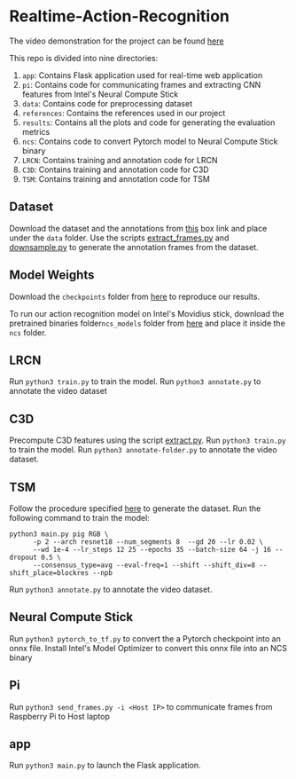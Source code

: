 # Realtime-Action-Recognition

The video demonstration for the project can be found [here](https://youtu.be/eeVDUKJaNkg)


This repo is divided into nine directories:
1. ``app``: Contains Flask application used for real-time web application
2. ``pi``: Contains code for communicating frames and extracting CNN features from Intel's Neural Compute Stick
3. ``data``: Contains code for preprocessing dataset
4. ``references``: Contains the references used in our project
5. ``results``: Contains all the plots and code for generating the evaluation metrics
6. ``ncs``: Contains code to convert Pytorch model to Neural Compute Stick binary
7. ``LRCN``: Contains training and annotation code for LRCN
8. ``C3D``: Contains training and annotation code for C3D
9. ``TSM``: Contains training and annotation code for TSM

## Dataset

Download the dataset and the annotations from [this](https://uofi.box.com/s/1tihqo6sxwh1f0g6413rw12ij0o8tnk0) box link and place under the ``data`` folder. 
Use the scripts [extract_frames.py](data/extract_frames.py) and [downsample.py](data/downsample.py) to generate the annotation frames from the dataset.

## Model Weights

Download the ``checkpoints`` folder from [here](https://drive.google.com/drive/folders/1o30bqJo_OPxwVgMH_ChI2iN7sLvJo83l?usp=sharing) to reproduce our results.

To run our action recognition model on Intel's Movidius stick, download the pretrained binaries folder``ncs_models`` folder from [here](https://drive.google.com/drive/folders/1o30bqJo_OPxwVgMH_ChI2iN7sLvJo83l?usp=sharing) and place it inside the ``ncs`` folder.

## LRCN 

Run ``python3 train.py`` to train the model. Run ``python3 annotate.py`` to annotate the video dataset

## C3D

Precompute C3D features using the script [extract.py](C3D/extract.py). Run ``python3 train.py`` to train the model. Run ``python3 annotate-folder.py`` to annotate the video dataset.

## TSM

Follow the procedure specified [here](https://github.com/mit-han-lab/temporal-shift-module) to generate the dataset. Run the following command to train the model:
```
python3 main.py pig RGB \
      -p 2 --arch resnet18 --num_segments 8  --gd 20 --lr 0.02 \
      --wd 1e-4 --lr_steps 12 25 --epochs 35 --batch-size 64 -j 16 --dropout 0.5 \
      --consensus_type=avg --eval-freq=1 --shift --shift_div=8 --shift_place=blockres --npb
``` 
Run ``python3 annotate.py`` to annotate the video dataset.

## Neural Compute Stick

Run ``python3 pytorch_to_tf.py`` to convert the a Pytorch checkpoint into an onnx file. Install Intel's Model Optimizer to convert this onnx file into an NCS binary

## Pi

Run ``python3 send_frames.py -i <Host IP>`` to communicate frames from Raspberry Pi to Host laptop

## app

Run ``python3 main.py`` to launch the Flask application.
